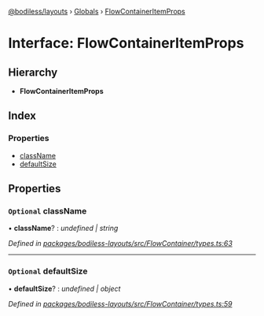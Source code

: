 [@bodiless/layouts](../README.md) › [Globals](../globals.md) › [FlowContainerItemProps](flowcontaineritemprops.md)

# Interface: FlowContainerItemProps

## Hierarchy

* **FlowContainerItemProps**

## Index

### Properties

* [className](flowcontaineritemprops.md#optional-classname)
* [defaultSize](flowcontaineritemprops.md#optional-defaultsize)

## Properties

### `Optional` className

• **className**? : *undefined | string*

*Defined in [packages/bodiless-layouts/src/FlowContainer/types.ts:63](https://github.com/johnsonandjohnson/Bodiless-JS/blob/7bed795a/packages/bodiless-layouts/src/FlowContainer/types.ts#L63)*

___

### `Optional` defaultSize

• **defaultSize**? : *undefined | object*

*Defined in [packages/bodiless-layouts/src/FlowContainer/types.ts:59](https://github.com/johnsonandjohnson/Bodiless-JS/blob/7bed795a/packages/bodiless-layouts/src/FlowContainer/types.ts#L59)*
